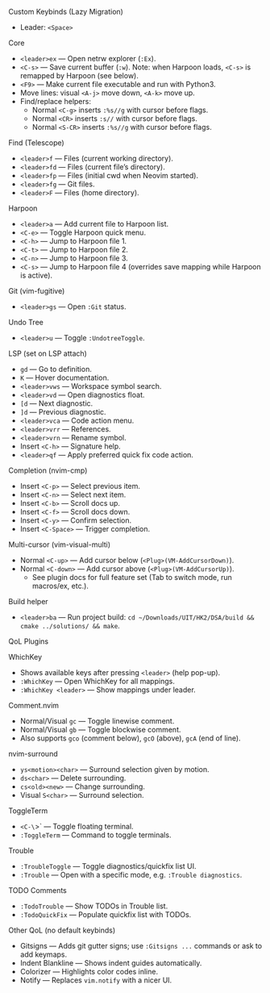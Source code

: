 Custom Keybinds (Lazy Migration)

- Leader: `<Space>`

Core
- `<leader>ex` — Open netrw explorer (`:Ex`).
- `<C-s>` — Save current buffer (`:w`). Note: when Harpoon loads, `<C-s>` is remapped by Harpoon (see below).
- `<F9>` — Make current file executable and run with Python3.
- Move lines: visual `<A-j>` move down, `<A-k>` move up.
- Find/replace helpers:
  - Normal `<C-g>` inserts `:%s//g` with cursor before flags.
  - Normal `<CR>` inserts `:s//` with cursor before flags.
  - Normal `<S-CR>` inserts `:%s//g` with cursor before flags.

Find (Telescope)
- `<leader>f` — Files (current working directory).
- `<leader>fd` — Files (current file’s directory).
- `<leader>fp` — Files (initial cwd when Neovim started).
- `<leader>fg` — Git files.
- `<leader>F` — Files (home directory).

Harpoon
- `<leader>a` — Add current file to Harpoon list.
- `<C-e>` — Toggle Harpoon quick menu.
- `<C-h>` — Jump to Harpoon file 1.
- `<C-t>` — Jump to Harpoon file 2.
- `<C-n>` — Jump to Harpoon file 3.
- `<C-s>` — Jump to Harpoon file 4 (overrides save mapping while Harpoon is active).

Git (vim-fugitive)
- `<leader>gs` — Open `:Git` status.

Undo Tree
- `<leader>u` — Toggle `:UndotreeToggle`.

LSP (set on LSP attach)
- `gd` — Go to definition.
- `K` — Hover documentation.
- `<leader>vws` — Workspace symbol search.
- `<leader>vd` — Open diagnostics float.
- `[d` — Next diagnostic.
- `]d` — Previous diagnostic.
- `<leader>vca` — Code action menu.
- `<leader>vrr` — References.
- `<leader>vrn` — Rename symbol.
- Insert `<C-h>` — Signature help.
- `<leader>qf` — Apply preferred quick fix code action.

Completion (nvim-cmp)
- Insert `<C-p>` — Select previous item.
- Insert `<C-n>` — Select next item.
- Insert `<C-b>` — Scroll docs up.
- Insert `<C-f>` — Scroll docs down.
- Insert `<C-y>` — Confirm selection.
- Insert `<C-Space>` — Trigger completion.

Multi-cursor (vim-visual-multi)
- Normal `<C-up>` — Add cursor below (`<Plug>(VM-AddCursorDown)`).
- Normal `<C-down>` — Add cursor above (`<Plug>(VM-AddCursorUp)`).
  - See plugin docs for full feature set (Tab to switch mode, run macros/ex, etc.).

Build helper
- `<leader>ba` — Run project build: `cd ~/Downloads/UIT/HK2/DSA/build && cmake ../solutions/ && make`.

QoL Plugins

WhichKey
- Shows available keys after pressing `<leader>` (help pop-up).
- `:WhichKey` — Open WhichKey for all mappings.
- `:WhichKey <leader>` — Show mappings under leader.

Comment.nvim
- Normal/Visual `gc` — Toggle linewise comment.
- Normal/Visual `gb` — Toggle blockwise comment.
- Also supports `gco` (comment below), `gcO` (above), `gcA` (end of line).

nvim-surround
- `ys<motion><char>` — Surround selection given by motion.
- `ds<char>` — Delete surrounding.
- `cs<old><new>` — Change surrounding.
- Visual `S<char>` — Surround selection.

ToggleTerm
- `<C-\`>` — Toggle floating terminal.
- `:ToggleTerm` — Command to toggle terminals.

Trouble
- `:TroubleToggle` — Toggle diagnostics/quickfix list UI.
- `:Trouble` — Open with a specific mode, e.g. `:Trouble diagnostics`.

TODO Comments
- `:TodoTrouble` — Show TODOs in Trouble list.
- `:TodoQuickFix` — Populate quickfix list with TODOs.

Other QoL (no default keybinds)
- Gitsigns — Adds git gutter signs; use `:Gitsigns ...` commands or ask to add keymaps.
- Indent Blankline — Shows indent guides automatically.
- Colorizer — Highlights color codes inline.
- Notify — Replaces `vim.notify` with a nicer UI.

